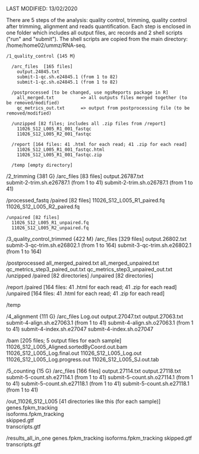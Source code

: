 LAST MODIFIED: 13/02/2020

There are 5 steps of the analysis: quality control, trimming, quality control after trimming, alignment and reads quantification. Each step is enclosed in one folder which includes all output files, arc records and 2 shell scripts ("run" and "submit"). The shell scripts are copied from the main directory: /home/home02/ummz/RNA-seq.

```
/1_quality_control {145 M} 
```
```
  /arc_files  [165 files]
    output.24845.txt
    submit-1-qc.sh.e24845.1 (from 1 to 82)
    submit-1-qc.sh.o24845.1 (from 1 to 82)
```
```
  /postprocessed [to be changed, use ngsReports package in R]
    all_merged.txt          => all outputs files merged together (to be removed/modified)
    qc_metrics_out.txt      => output from postprocessing file (to be removed/modified)
```   
```
  /unzipped [82 files; includes all .zip files from /report]
    11026_S12_L005_R1_001_fastqc 
    11026_S12_L005_R2_001_fastqc
```
```
  /report [164 files: 41 .html for each read; 41 .zip for each read]
    11026_S12_L005_R1_001_fastqc.html 
    11026_S12_L005_R1_001_fastqc.zip 
```
```
  /temp [empty directory]
```

/2_trimming {381 G}
  /arc_files [83 files]
    output.26787.txt            
    submit-2-trim.sh.e26787.1 (from 1 to 41) 
    submit-2-trim.sh.o26787.1 (from 1 to 41)
    
   /processed_fastq
    /paired [82 files]
      11026_S12_L005_R1_paired.fq
      11026_S12_L005_R2_paired.fq
      
    /unpaired [82 files]
      11026_S12_L005_R1_unpaired.fq
      11026_S12_L005_R2_unpaired.fq

/3_quality_control_trimmed {422 M}
  /arc_files [329 files]
    output.26802.txt
    submit-3-qc-trim.sh.e26802.1 (from 1 to 164)
    submit-3-qc-trim.sh.e26802.1 (from 1 to 164)
    
  /postprocessed
    all_merged_paired.txt
    all_merged_unpaired.txt
    qc_metrics_step3_paired_out.txt
    qc_metrics_step3_unpaired_out.txt
    /unzipped
      /paired [82 directories]
      /unpaired [82 directories]
  
  /report
    /paired [164 files: 41 .html for each read; 41 .zip for each read]
    /unpaired [164 files: 41 .html for each read; 41 .zip for each read]
  
  /temp

/4_alignment {111 G}
  /arc_files
    Log.out
    output.27047.txt
    output.27063.txt
    submit-4-align.sh.e27063.1 (from 1 to 41)
    submit-4-align.sh.o27063.1 (from 1 to 41)
    submit-4-index.sh.e27047
    submit-4-index.sh.o27047
    
  /bam [205 files; 5 output files for each sample]
    11026_S12_L005_Aligned.sortedByCoord.out.bam
    11026_S12_L005_Log.final.out
    11026_S12_L005_Log.out
    11026_S12_L005_Log.progress.out
    11026_S12_L005_SJ.out.tab
    
/5_counting {15 G}
  /arc_files [166 files]
    output.27114.txt
    output.27118.txt
    submit-5-count.sh.e27114.1 (from 1 to 41)
    submit-5-count.sh.o27114.1 (from 1 to 41)
    submit-5-count.sh.e27118.1 (from 1 to 41)
    submit-5-count.sh.e27118.1 (from 1 to 41)
    
  /out_11026_S12_L005 [41 directories like this (for each sample)]
    genes.fpkm_tracking  
    isoforms.fpkm_tracking  
    skipped.gtf  
    transcripts.gtf
    
  /results_all_in_one
    genes.fpkm_tracking
    isoforms.fpkm_tracking
    skipped.gtf
    transcripts.gtf
  
  

